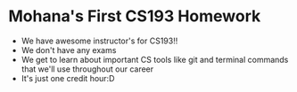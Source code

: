 # Mohana's First CS193 Homework

- We have awesome instructor's for CS193!!
- We don't have any exams
- We get to learn about important CS tools like git and terminal commands that we'll use throughout our career
- It's just one credit hour:D
